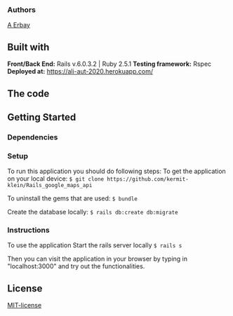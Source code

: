 ### Authors

[A Erbay](https://github.com/kermit-klein)

## Built with

**Front/Back End:** Rails v.6.0.3.2 | Ruby 2.5.1
**Testing framework:** Rspec  
**Deployed at:** https://ali-aut-2020.herokuapp.com/

## The code

## Getting Started

### Dependencies

### Setup

To run this application you should do following steps:
To get the application on your local device:
`$ git clone https://github.com/kermit-klein/Rails_google_maps_api`

To uninstall the gems that are used:
`$ bundle`

Create the database locally:
`$ rails db:create db:migrate`

### Instructions

To use the application
Start the rails server locally
`$ rails s`

Then you can visit the application in your browser by typing in "localhost:3000" and try out the functionalities.

## License

[MIT-license](https://en.wikipedia.org/wiki/MIT_License)
